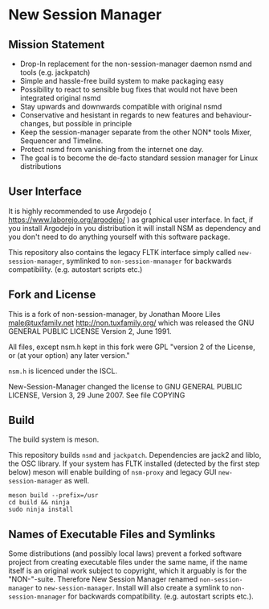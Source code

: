 # New Session Manager

## Mission Statement
* Drop-In replacement for the non-session-manager daemon nsmd and tools (e.g. jackpatch)
* Simple and hassle-free build system to make packaging easy
* Possibility to react to sensible bug fixes that would not have been integrated original nsmd
* Stay upwards and downwards compatible with original nsmd
* Conservative and hesistant in regards to new features and behaviour-changes, but possible in principle
* Keep the session-manager separate from the other NON* tools Mixer, Sequencer and Timeline.
* Protect nsmd from vanishing from the internet one day.
* The goal is to become the de-facto standard session manager for Linux distributions

## User Interface
It is highly recommended to use Argodejo ( https://www.laborejo.org/argodejo/ ) as graphical
user interface. In fact, if you install Argodejo in you distribution it will install NSM as
dependency and you don't need to do anything yourself with this software package.

This repository also contains the legacy FLTK interface simply called `new-session-manager`,
symlinked to `non-session-mnanager` for backwards compatibility. (e.g. autostart scripts etc.)


## Fork and License
This is a fork of non-session-manager, by Jonathan Moore Liles <male@tuxfamily.net> http://non.tuxfamily.org/
which was released the GNU GENERAL PUBLIC LICENSE  Version 2, June 1991.

All files, except nsm.h kept in this fork were GPL "version 2 of the License, or (at your
option) any later version."

`nsm.h` is licenced under the ISCL.

New-Session-Manager changed the license to GNU GENERAL PUBLIC LICENSE, Version 3, 29 June 2007.
See file COPYING

## Build
The build system is meson.

This repository builds `nsmd` and `jackpatch`. Dependencies are jack2 and liblo, the OSC library.
If your system has FLTK installed (detected by the first step below) meson will enable building
of `nsm-proxy` and legacy GUI `new-session-manager` as well.

```
meson build --prefix=/usr
cd build && ninja
sudo ninja install
```

## Names of Executable Files and Symlinks

Some distributions (and possibly local laws) prevent a forked software project from creating
executable files under the same name, if the name itself is an original work subject to copyright,
which it arguably is for the "NON-"-suite. Therefore New Session Manager renamed
`non-session-manager` to `new-session-manager`. Install will also create a symlink to
`non-session-mnanager` for backwards compatibility. (e.g. autostart scripts etc.).
